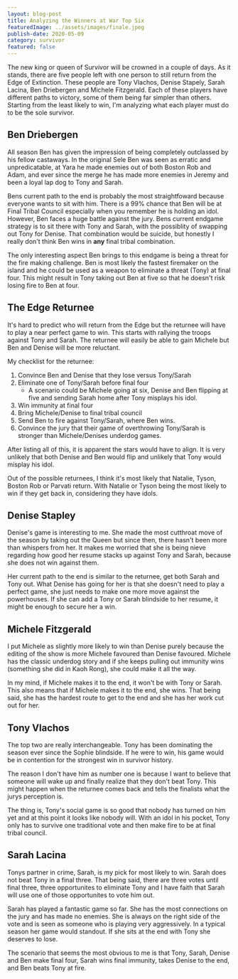 ```yaml
---
layout: blog-post
title: Analyzing the Winners at War Top Six
featuredImage: ../assets/images/finale.jpeg
publish-date: 2020-05-09
category: survivor
featured: false
---
```


The new king or queen of Survivor will be crowned in a couple of days. As it stands,
there are five people left with one person to still return from the Edge of Extinction. These people are Tony Vlachos, Denise Stapely, Sarah Lacina, Ben Driebergen and Michele Fitzgerald. Each of these players have different paths to victory, some of them being far simpler than others. Starting from the least likely to win, I'm analyzing what each player must do to be the sole survivor.

## Ben Driebergen

All season Ben has given the impression of being completely outclassed by his fellow castaways. In the original Sele Ben was seen as erratic and unpredicatable, at Yara he made enemies out of both Boston Rob and Adam, and ever since the merge he has made more enemies in Jeremy and been a loyal lap dog to Tony and Sarah. 

Bens current path to the end is probably the most straightfoward because everyone wants to sit with him. There is a 99% chance that Ben will be at Final Tribal Council especially when you remember he is holding an idol. However, Ben faces a huge battle against the jury. Bens current endgame strategy is to sit there with Tony and Sarah, with the possiblity of swapping out Tony for Denise. That combination would be suicide, but honestly I really don't think Ben wins in **any** final tribal combination.

The only interesting aspect Ben brings to this endgame is being a threat for the fire making challenge. Ben is most likely the fastest firemaker on the island and he could be used as a weapon to eliminate a threat (Tony) at final four. This might result in Tony taking out Ben at five so that he doesn't risk losing fire to Ben at four.

## The Edge Returnee

It's hard to predict who will return from the Edge but the returnee will have to play a near perfect game to win. This starts with rallying the troops against Tony and Sarah. The returnee will easily be able to gain Michele but Ben and Denise will be more reluctant.

My checklist for the returnee:
1. Convince Ben and Denise that they lose versus Tony/Sarah
2. Eliminate one of Tony/Sarah before final four
    * A scenario could be Michele going at six, Denise and Ben flipping at five and sending Sarah home after Tony misplays his idol.
3. Win immunity at final four
4. Bring Michele/Denise to final tribal council
5. Send Ben to fire against Tony/Sarah, where Ben wins.
6. Convince the jury that their game of overthrowing Tony/Sarah is stronger than Michele/Denises underdog games.

After listing all of this, it is apparent the stars would have to align. It is very unlikely that both Denise and Ben would flip and unlikely that Tony would misplay his idol.

Out of the possible returnees, I think it's most likely that Natalie, Tyson, Boston Rob or Parvati return. With Natalie or Tyson being the most likely to win if they get back in, considering they have idols.

## Denise Stapley

Denise's game is interesting to me. She made the most cutthroat move of the season by taking out the Queen but since then, there hasn't been more than whispers from her. It makes me worried that she is being nieve regarding how good her resume stacks up against Tony and Sarah, because she does not win against them. 

Her current path to the end is similar to the returnee, get both Sarah and Tony out. What Denise has going for her is that she doesn't need to play a perfect game, she just needs to make one more move against the powerhouses. If she can add a Tony or Sarah blindside to her resume, it might be enough to secure her a win.

## Michele Fitzgerald

I put Michele as slightly more likely to win than Denise purely because the editing of the show is more Michele favoured than Denise favoured. Michele has the classic underdog story and if she keeps pulling out immunity wins (something she did in Kaoh Rong), she could make it all the way. 

In my mind, if Michele makes it to the end, it won't be with Tony or Sarah. This also means that if Michele makes it to the end, she wins. That being said, she has the hardest route to get to the end and she has her work cut out for her.

## Tony Vlachos

The top two are really interchangeable. Tony has been dominating the season ever since the Sophie blindside. If he were to win, his game would be in contention for the strongest win in survivor history. 

The reason I don't have him as number one is because I want to believe that someone will wake up and finally realize that they don't beat Tony. This might happen when the returnee comes back and tells the finalists what the jurys perception is. 

The thing is, Tony's social game is so good that nobody has turned on him yet and at this point it looks like nobody will. With an idol in his pocket, Tony only has to survive one traditional vote and then make fire to be at final tribal council.

## Sarah Lacina

Tonys partner in crime, Sarah, is my pick for most likely to win. Sarah does not beat Tony in a final three. That being said, there are three votes until final three, three opportunites to eliminate Tony and I have faith that Sarah will use one of those opportunites to vote him out.

Sarah has played a fantastic game so far. She has the most connections on the jury and has made no enemies. She is always on the right side of the vote and is seen as someone who is playing very aggressively. In a typical season her game would standout. If she sits at the end with Tony she deserves to lose.

The scenario that seems the most obvious to me is that Tony, Sarah, Denise and Ben make final four, Sarah wins final immunity, takes Denise to the end, and Ben beats Tony at fire.